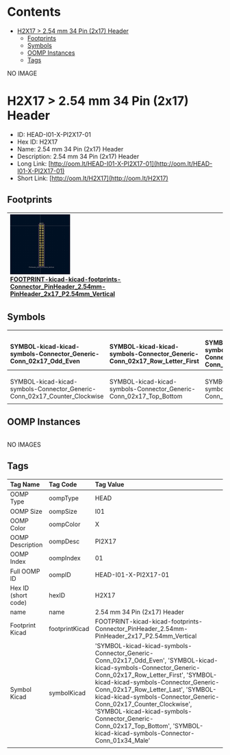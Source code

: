 



Contents
========

* [H2X17 > 2.54 mm 34 Pin (2x17) Header](#h2x17--254-mm-34-pin-2x17-header)
	* [Footprints](#footprints)
	* [Symbols](#symbols)
	* [OOMP Instances](#oomp-instances)
	* [Tags](#tags)
  
NO IMAGE  
# H2X17 > 2.54 mm 34 Pin (2x17) Header

- ID: HEAD-I01-X-PI2X17-01
- Hex ID: H2X17
- Name: 2.54 mm 34 Pin (2x17) Header
- Description: 2.54 mm 34 Pin (2x17) Header
- Long Link: [http://oom.lt/HEAD-I01-X-PI2X17-01](http://oom.lt/HEAD-I01-X-PI2X17-01)
- Short Link: [http://oom.lt/H2X17](http://oom.lt/H2X17)

## Footprints
  

|[![](https://raw.githubusercontent.com/oomlout/oomlout_OOMP_eda_V2/main/FOOTPRINT/kicad/kicad-footprints/Connector_PinHeader_2.54mm/PinHeader_2x17_P2.54mm_Vertical/image_140.png)<br>FOOTPRINT-kicad-kicad-footprints-Connector_PinHeader_2.54mm-PinHeader_2x17_P2.54mm_Vertical](https://github.com/oomlout/oomlout_OOMP_eda_V2/tree/main/FOOTPRINT/kicad/kicad-footprints/Connector_PinHeader_2.54mm/PinHeader_2x17_P2.54mm_Vertical/)|||
| :--- | :--- | :--- |

## Symbols
  

|![]()<br>SYMBOL-kicad-kicad-symbols-Connector_Generic-Conn_02x17_Odd_Even|![]()<br>SYMBOL-kicad-kicad-symbols-Connector_Generic-Conn_02x17_Row_Letter_First|![]()<br>SYMBOL-kicad-kicad-symbols-Connector_Generic-Conn_02x17_Row_Letter_Last|
| :--- | :--- | :--- |
|![]()<br>SYMBOL-kicad-kicad-symbols-Connector_Generic-Conn_02x17_Counter_Clockwise|![]()<br>SYMBOL-kicad-kicad-symbols-Connector_Generic-Conn_02x17_Top_Bottom|![]()<br>SYMBOL-kicad-kicad-symbols-Connector-Conn_01x34_Male|
||||

## OOMP Instances
  

||||
| :--- | :--- | :--- |
  
NO IMAGES  
## Tags
  

|Tag Name|Tag Code|Tag Value|
| :--- | :--- | :--- |
|OOMP Type|oompType|HEAD|
|OOMP Size|oompSize|I01|
|OOMP Color|oompColor|X|
|OOMP Description|oompDesc|PI2X17|
|OOMP Index|oompIndex|01|
|Full OOMP ID|oompID|HEAD-I01-X-PI2X17-01|
|Hex ID (short code)|hexID|H2X17|
|name|name|2.54 mm 34 Pin (2x17) Header|
|Footprint Kicad|footprintKicad|FOOTPRINT-kicad-kicad-footprints-Connector_PinHeader_2.54mm-PinHeader_2x17_P2.54mm_Vertical|
|Symbol Kicad|symbolKicad|'SYMBOL-kicad-kicad-symbols-Connector_Generic-Conn_02x17_Odd_Even', 'SYMBOL-kicad-kicad-symbols-Connector_Generic-Conn_02x17_Row_Letter_First', 'SYMBOL-kicad-kicad-symbols-Connector_Generic-Conn_02x17_Row_Letter_Last', 'SYMBOL-kicad-kicad-symbols-Connector_Generic-Conn_02x17_Counter_Clockwise', 'SYMBOL-kicad-kicad-symbols-Connector_Generic-Conn_02x17_Top_Bottom', 'SYMBOL-kicad-kicad-symbols-Connector-Conn_01x34_Male'|
||||
